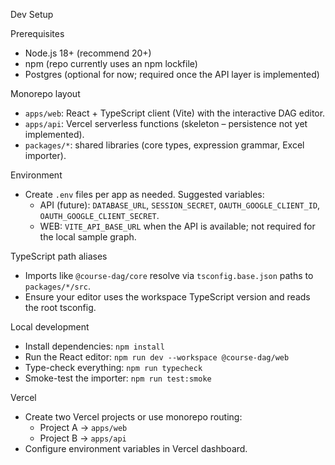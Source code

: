 Dev Setup

Prerequisites
- Node.js 18+ (recommend 20+)
- npm (repo currently uses an npm lockfile)
- Postgres (optional for now; required once the API layer is implemented)

Monorepo layout
- `apps/web`: React + TypeScript client (Vite) with the interactive DAG editor.
- `apps/api`: Vercel serverless functions (skeleton – persistence not yet implemented).
- `packages/*`: shared libraries (core types, expression grammar, Excel importer).

Environment
- Create `.env` files per app as needed. Suggested variables:
  - API (future): `DATABASE_URL`, `SESSION_SECRET`, `OAUTH_GOOGLE_CLIENT_ID`, `OAUTH_GOOGLE_CLIENT_SECRET`.
  - WEB: `VITE_API_BASE_URL` when the API is available; not required for the local sample graph.

TypeScript path aliases
- Imports like `@course-dag/core` resolve via `tsconfig.base.json` paths to `packages/*/src`.
- Ensure your editor uses the workspace TypeScript version and reads the root tsconfig.

Local development
- Install dependencies: `npm install`
- Run the React editor: `npm run dev --workspace @course-dag/web`
- Type-check everything: `npm run typecheck`
- Smoke-test the importer: `npm run test:smoke`

Vercel
- Create two Vercel projects or use monorepo routing:
  - Project A → `apps/web`
  - Project B → `apps/api`
- Configure environment variables in Vercel dashboard.
